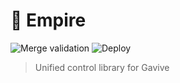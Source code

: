 # 👑 Empire
![Merge validation](https://github.com/Gavive/empire/workflows/%F0%9F%94%B0%20Merge%20Validation/badge.svg)
![Deploy](https://github.com/Gavive/empire/workflows/%F0%9F%9A%80%20Deploy/badge.svg)
> Unified control library for Gavive

